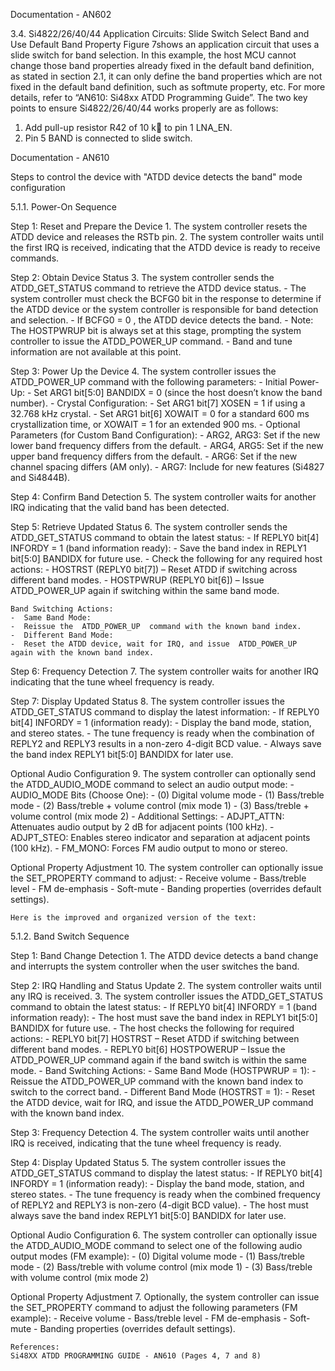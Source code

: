 
Documentation - AN602


3.4. Si4822/26/40/44 Application Circuits: Slide Switch Select Band and
Use Default Band Property
Figure 7shows an application circuit that uses a slide switch for band selection. In this example, the host MCU
cannot change those band properties already fixed in the default band definition, as stated in section 2.1, it can
only define the band properties which are not fixed in the default band definition, such as softmute property, etc.
For more details, refer to “AN610: Si48xx ATDD Programming Guide”. The two key points to ensure
Si4822/26/40/44 works properly are as follows:
1. Add pull-up resistor R42 of 10 k to pin 1 LNA_EN.
2. Pin 5 BAND is connected to slide switch.


Documentation - AN610

Steps to control the device with  "ATDD device detects the band" mode configuration

5.1.1. Power-On Sequence

Step 1: Reset and Prepare the Device
    1.  The system controller resets the ATDD device and releases the  RSTb  pin.
    2.  The system controller waits until the first  IRQ  is received, indicating that the ATDD device is ready to receive commands.

Step 2: Obtain Device Status
    3. The system controller sends the  ATDD_GET_STATUS  command to retrieve the ATDD device status.
    -  The system controller must check the  BCFG0  bit in the response to determine if the ATDD device or the system controller is responsible for band detection and selection.
    -  If  BCFG0 = 0 , the ATDD device detects the band.
    -  Note: The  HOSTPWRUP  bit is always set at this stage, prompting the system controller to issue the  ATDD_POWER_UP  command.
    -  Band and tune information are  not available  at this point.

Step 3: Power Up the Device
    4. The system controller issues the  ATDD_POWER_UP  command with the following parameters:
    -  Initial Power-Up:
    -  Set  ARG1 bit[5:0] BANDIDX = 0  (since the host doesn’t know the band number).
    -  Crystal Configuration:
    -  Set  ARG1 bit[7] XOSEN = 1  if using a 32.768 kHz crystal.
    -  Set  ARG1 bit[6] XOWAIT = 0  for a standard 600 ms crystallization time, or  XOWAIT = 1  for an extended 900 ms.
    -  Optional Parameters (for Custom Band Configuration):
    -  ARG2, ARG3:  Set if the new lower band frequency differs from the default.
    -  ARG4, ARG5:  Set if the new upper band frequency differs from the default.
    -  ARG6:  Set if the new channel spacing differs (AM only).
    -  ARG7:  Include for new features (Si4827 and Si4844B).

Step 4: Confirm Band Detection
    5. The system controller waits for another  IRQ  indicating that the valid band has been detected.

Step 5: Retrieve Updated Status
    6. The system controller sends the  ATDD_GET_STATUS  command to obtain the latest status:
    -  If  REPLY0 bit[4] INFORDY = 1  (band information ready):
    -  Save the band index in  REPLY1 bit[5:0] BANDIDX  for future use.
    -  Check the following for any required host actions:
    -  HOSTRST (REPLY0 bit[7])  – Reset ATDD if switching across different band modes.
    -  HOSTPWRUP (REPLY0 bit[6])  – Issue  ATDD_POWER_UP  again if switching within the same band mode.

    Band Switching Actions:
    -  Same Band Mode:
    -  Reissue the  ATDD_POWER_UP  command with the known band index.
    -  Different Band Mode:
    -  Reset the ATDD device, wait for IRQ, and issue  ATDD_POWER_UP  again with the known band index.

Step 6: Frequency Detection
    7. The system controller waits for another  IRQ  indicating that the tune wheel frequency is ready.

Step 7: Display Updated Status
    8. The system controller issues the  ATDD_GET_STATUS  command to display the latest information:
    -  If  REPLY0 bit[4] INFORDY = 1  (information ready):
    -  Display the band mode, station, and stereo states.
    -  The tune frequency is ready when the combination of  REPLY2  and  REPLY3  results in a non-zero 4-digit BCD value.
    -  Always save the band index  REPLY1 bit[5:0] BANDIDX  for later use.

Optional Audio Configuration
    9. The system controller can optionally send the  ATDD_AUDIO_MODE  command to select an audio output mode:
    -  AUDIO_MODE Bits (Choose One):
    -  (0) Digital volume mode
    -  (1) Bass/treble mode
    -  (2) Bass/treble + volume control (mix mode 1)
    -  (3) Bass/treble + volume control (mix mode 2)
    -  Additional Settings:
        -  ADJPT_ATTN:  Attenuates audio output by 2 dB for adjacent points (100 kHz).
        -  ADJPT_STEO:  Enables stereo indicator and separation at adjacent points (100 kHz).
        -  FM_MONO:  Forces FM audio output to mono or stereo.

Optional Property Adjustment
    10. The system controller can optionally issue the  SET_PROPERTY  command to adjust:
    -   Receive volume
    -   Bass/treble level
    -   FM de-emphasis
    -   Soft-mute
    -   Banding properties (overrides default settings).


    Here is the improved and organized version of the text:

5.1.2. Band Switch Sequence

Step 1: Band Change Detection
    1. The ATDD device detects a band change and interrupts the system controller when the user switches the band.

Step 2: IRQ Handling and Status Update
    2. The system controller waits until any  IRQ  is received.
    3. The system controller issues the  ATDD_GET_STATUS  command to obtain the latest status:
      -  If REPLY0 bit[4] INFORDY = 1  (band information ready):
      - The host must save the band index in  REPLY1 bit[5:0] BANDIDX  for future use.
      - The host checks the following for required actions:
      -  REPLY0 bit[7] HOSTRST  – Reset ATDD if switching between different band modes.
      -  REPLY0 bit[6] HOSTPOWERUP  – Issue the  ATDD_POWER_UP  command again if the band switch is within the same mode.
      -  Band Switching Actions:
      -  Same Band Mode (HOSTPWRUP = 1):
      - Reissue the  ATDD_POWER_UP  command with the known band index to switch to the correct band.
      -  Different Band Mode (HOSTRST = 1):
      - Reset the ATDD device, wait for IRQ, and issue the  ATDD_POWER_UP  command with the known band index.

Step 3: Frequency Detection
    4. The system controller waits until another  IRQ  is received, indicating that the tune wheel frequency is ready.

Step 4: Display Updated Status
    5. The system controller issues the  ATDD_GET_STATUS  command to display the latest status:
       -  If REPLY0 bit[4] INFORDY = 1  (information ready):
       - Display the band mode, station, and stereo states.
       - The tune frequency is ready when the combined frequency of  REPLY2  and  REPLY3  is non-zero (4-digit BCD value).
       - The host must always save the band index  REPLY1 bit[5:0] BANDIDX  for later use.

Optional Audio Configuration
    6. The system controller can optionally issue the  ATDD_AUDIO_MODE  command to select one of the following audio output modes (FM example):
       -  (0)  Digital volume mode
       -  (1)  Bass/treble mode
       -  (2)  Bass/treble with volume control (mix mode 1)
       -  (3)  Bass/treble with volume control (mix mode 2)

Optional Property Adjustment
    7. Optionally, the system controller can issue the  SET_PROPERTY  command to adjust the following parameters (FM example):
       - Receive volume
       - Bass/treble level
       - FM de-emphasis
       - Soft-mute
       - Banding properties (overrides default settings).


    References:
    Si48XX ATDD PROGRAMMING GUIDE - AN610 (Pages 4, 7 and 8)
